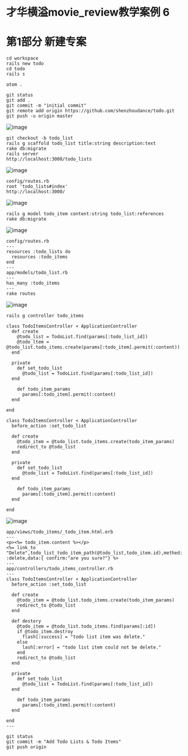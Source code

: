 # 才华横溢movie_review教学案例 6

# 第1部分 新建专案
```
cd workspace
rails new todo
cd todo
rails s
```

```
atom .
```

```
git status
git add .
git commit -m "initial commit"
git remote add origin https://github.com/shenzhoudance/todo.git
git push -u origin master
```
![image](https://ws3.sinaimg.cn/large/006tKfTcly1fpenkmb3k0j31kw0x51kx.jpg)

```
git checkout -b todo_list
rails g scaffold todo_list title:string description:text
rake db:migrate
rails server
http://localhost:3000/todo_lists
```
![image](https://ws4.sinaimg.cn/large/006tKfTcly1fpenqtvi0hj31as0fot9q.jpg)

```
config/routes.rb
root 'todo_lists#index'
http://localhost:3000/
```
![image](https://ws1.sinaimg.cn/large/006tKfTcgy1fpenuyvgcij30w80f0jsc.jpg)

```
rails g model todo_item content:string todo_list:references
rake db:migrate
```
![image](https://ws1.sinaimg.cn/large/006tKfTcgy1fpeo1es9dcj31e40jagpw.jpg)

```
config/routes.rb
---
resources :todo_lists do
  resources :todo_items
end
---
app/models/todo_list.rb
---
has_many :todo_items
---
rake routes
```
![image](https://ws3.sinaimg.cn/large/006tKfTcgy1fpeomsa49qj31dq0ia793.jpg)




```
rails g controller todo_items

class TodoItemsController < ApplicationController
  def create
    @todo_list = TodoList.find(params[:todo_list_id])
    @todo_ltem = @todo_list.todo_items.create(params[:todo_item].permit(:content))
  end

  private
    def set_todo_list
      @todo_list = TodoList.find(params[:todo_list_id])
  end

    def todo_item_params
      params[:todo_item].permit(:content)
  end

end

class TodoItemsController < ApplicationController
  before_action :set_todo_list

  def create
    @todo_item = @todo_list.todo_items.create(todo_item_params)
    redirect_to @todo_list
  end

  private
    def set_todo_list
      @todo_list = TodoList.find(params[:todo_list_id])
  end

    def todo_item_params
      params[:todo_item].permit(:content)
  end

end
```
![image](https://ws3.sinaimg.cn/large/006tKfTcgy1fpeqwt5novj30ro0bw753.jpg)

```
app/views/todo_items/_todo_item.html.erb
---
<p><%= todo_item.content %></p>
<%= link_to "Delete",todo_list_todo_item_path(@todo_list,todo_item.id),methed: :delete,data:{ confirm:"are you sure?"} %>
---
app/controllers/todo_items_controller.rb
---
class TodoItemsController < ApplicationController
  before_action :set_todo_list

  def create
    @todo_item = @todo_list.todo_items.create(todo_item_params)
    redirect_to @todo_list
  end

  def destory
    @todo_item = @todo_list.todo_items.find(params[:id])
    if @todo_item.destroy
      flash[:success] = "todo list item was delete."
    else
      lash[:error] = "todo list item could not be delete."
    end
    redirect_to @todo_list
  end

  private
    def set_todo_list
      @todo_list = TodoList.find(params[:todo_list_id])
  end

    def todo_item_params
      params[:todo_item].permit(:content)
  end

end
---
```
```
git status
git commit -m "Add Todo Lists & Todo Items"
git push origin
